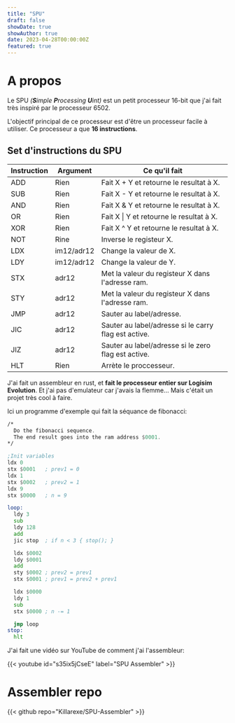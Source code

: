 ```yaml
---
title: "SPU"
draft: false
showDate: true
showAuthor: true
date: 2023-04-28T00:00:00Z
featured: true
---
```


# A propos

Le SPU *(**S**imple **P**rocessing **U**int)* est un petit processeur 16-bit que j'ai fait très inspiré par le processeur 6502.

L'objectif principal de ce processeur est d'être un processeur facile à utiliser. Ce processeur a que **16 instructions**.

## Set d'instructions du SPU

| Instruction | Argument   | Ce qu'il fait                                        |
| ----------- | ---------- | --------------------------------------------------- |
| ADD         | Rien       | Fait X + Y et retourne le resultat à X.                 |
| SUB         | Rien       | Fait X - Y et retourne le resultat à X.                 |
| AND         | Rien       | Fait X & Y et retourne le resultat à X.                 |
| OR          | Rien       | Fait X \| Y et retourne le resultat à X.                |
| XOR         | Rien       | Fait X ^ Y et retourne le resultat à X.                 |
| NOT         | Rine       | Inverse le registeur X.                             |
| LDX         | im12/adr12 | Change la valeur de X.                              |
| LDY         | im12/adr12 | Change la valeur de Y.                              |
| STX         | adr12      | Met la valeur du registeur X dans l'adresse ram.            |
| STY         | adr12      | Met la valeur du registeur X dans l'adresse ram.            |
| JMP         | adr12      | Sauter au label/adresse.                          |
| JIC         | adr12      | Sauter au label/adresse si le carry flag est active. |
| JIZ         | adr12      | Sauter au label/adresse si le zero flag est active.  |
| HLT         | Rien       | Arrète le proccesseur.                               |

J'ai fait un assembleur en rust, et **fait le processeur entier sur Logisim Evolution**. Et j'ai pas d'emulateur car j'avais la flemme... Mais c'était un projet très cool à faire.

Ici un programme d'exemple qui fait la séquance de fibonacci:

```asm
/*
  Do the fibonacci sequence.
  The end result goes into the ram address $0001.
*/

;Init variables
ldx 0
stx $0001   ; prev1 = 0
ldx 1
stx $0002   ; prev2 = 1
ldx 9
stx $0000   ; n = 9

loop:
  ldy 3
  sub
  ldy 128
  add
  jic stop  ; if n < 3 { stop(); }

  ldx $0002
  ldy $0001
  add
  sty $0002 ; prev2 = prev1
  stx $0001 ; prev1 = prev2 + prev1

  ldx $0000
  ldy 1
  sub
  stx $0000 ; n -= 1

  jmp loop
stop:
  hlt

```

J'ai fait une vidéo sur YouTube de comment j'ai l'assembleur:

{{< youtube id="s35ix5jCseE" label="SPU Assembler" >}}

# Assembler repo

{{< github repo="Killarexe/SPU-Assembler" >}}
